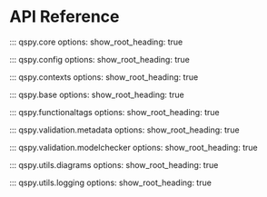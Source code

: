 # API Reference

::: qspy.core
    options:
      show_root_heading: true

::: qspy.config
    options:
      show_root_heading: true

::: qspy.contexts
    options:
      show_root_heading: true

::: qspy.base
    options:
      show_root_heading: true

::: qspy.functionaltags
    options:
      show_root_heading: true

::: qspy.validation.metadata
    options:
      show_root_heading: true

::: qspy.validation.modelchecker
    options:
      show_root_heading: true

::: qspy.utils.diagrams
    options:
      show_root_heading: true

::: qspy.utils.logging
    options:
      show_root_heading: true
